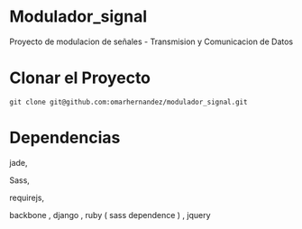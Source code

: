 Modulador_signal
================

Proyecto de modulacion de señales - Transmision y Comunicacion de Datos


Clonar el Proyecto
==================


`git clone git@github.com:omarhernandez/modulador_signal.git
`



Dependencias
============

jade,

Sass,

requirejs,

backbone
,
django
,
ruby (  sass dependence )
,
jquery
 

